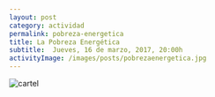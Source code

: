 ```yaml
---
layout: post
category: actividad
permalink: pobreza-energetica
title: La Pobreza Energética
subtitle:  Jueves, 16 de marzo, 2017, 20:00h
activityImage: /images/posts/pobrezaenergetica.jpg
---
```


![cartel](/images/posts/pobrezaenergetia.jpg)
